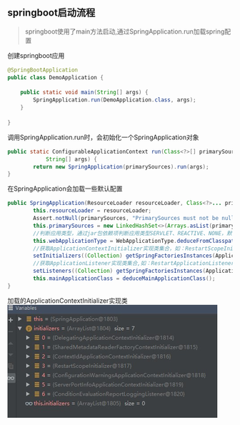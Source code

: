 ## springboot启动流程
> springboot使用了main方法启动,通过SpringApplication.run加载spring配置

创建springboot应用
```java
@SpringBootApplication
public class DemoApplication {

    public static void main(String[] args) {
        SpringApplication.run(DemoApplication.class, args);
    }

}
```
调用SpringApplication.run时，会初始化一个SpringApplication对象
```java
public static ConfigurableApplicationContext run(Class<?>[] primarySources,
			String[] args) {
		return new SpringApplication(primarySources).run(args);
}
```
在SpringApplication会加载一些默认配置
```java
public SpringApplication(ResourceLoader resourceLoader, Class<?>... primarySources) {
		this.resourceLoader = resourceLoader;
		Assert.notNull(primarySources, "PrimarySources must not be null");
		this.primarySources = new LinkedHashSet<>(Arrays.asList(primarySources));
        //判断应用类型，通过jar包依赖项判断应用类型SERVLET、REACTIVE、NONE，默认是SERVLET类型
		this.webApplicationType = WebApplicationType.deduceFromClasspath();
        //获取ApplicationContextInitializer实现类集合，如：RestartScopeInitializer
		setInitializers((Collection) getSpringFactoriesInstances(ApplicationContextInitializer.class));
        //获取ApplicationListener实现类集合,如：RestartApplicationListener、LoggingApplicationListener
		setListeners((Collection) getSpringFactoriesInstances(ApplicationListener.class));
		this.mainApplicationClass = deduceMainApplicationClass();
}
```
加载的ApplicationContextInitializer实现类
![images](https://github.com/jsjchai/study-notes/blob/master/2019/springboot/images/ApplicationContextInitializer%E5%AE%9E%E7%8E%B0%E7%B1%BB.jpg)

